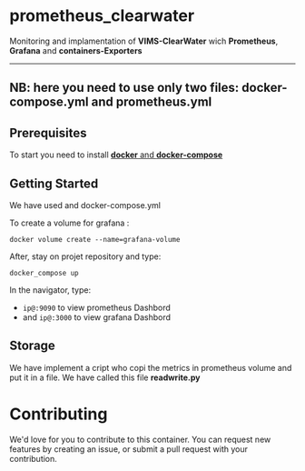 # prometheus_clearwater
Monitoring and implamentation of __VIMS-ClearWater__ wich __Prometheus__, __Grafana__ and __containers-Exporters__

----------------

## NB: here you need to use only two files: docker-compose.yml and prometheus.yml


## Prerequisites
To start you need to install [__docker__ and __docker-compose__](https://websiteforstudents.com/how-to-install-docker-and-docker-compose-on-ubuntu-16-04-18-04/)

## Getting Started

We have used and docker-compose.yml
 
To create a volume  for grafana :  

`docker volume create --name=grafana-volume`

After, stay on projet repository and type:

`docker_compose up`

In the navigator, type:  

* `ip@:9090` to view prometheus Dashbord   
* and `ip@:3000` to view grafana Dashbord

## Storage

We have implement a cript who copi the metrics in prometheus volume and put it in a file. We have called this file __readwrite.py__ 

# Contributing

We'd love for you to contribute to this container. You can request new features by creating an issue, or submit a pull request with your contribution.

